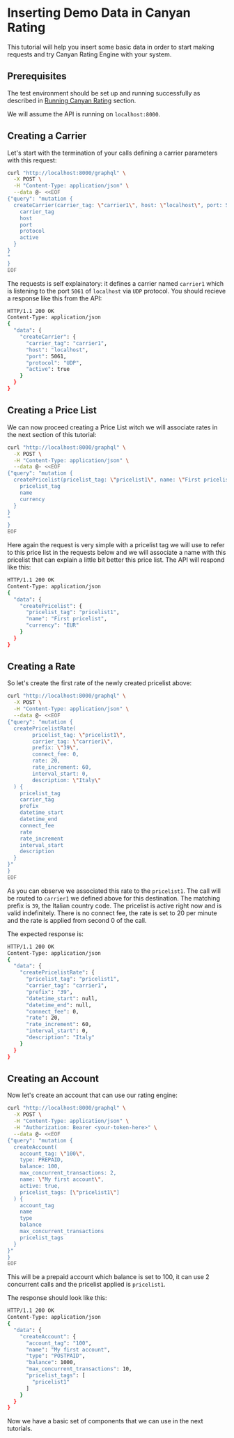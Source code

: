 # Inserting Demo Data in Canyan Rating

This tutorial will help you insert some basic data in order to start making requests and try 
Canyan Rating Engine with your system. 

## Prerequisites

The test environment should be set up and running successfully as described in 
[Running Canyan Rating](/running/) section.

We will assume the API is running on `localhost:8000`.

## Creating a Carrier

Let's start with the termination of your calls defining a carrier parameters with this request:
```bash
curl "http://localhost:8000/graphql" \
  -X POST \
  -H "Content-Type: application/json" \
  --data @- <<EOF
{"query": "mutation {
  createCarrier(carrier_tag: \"carrier1\", host: \"localhost\", port: 5061, protocol: UDP, active: true) {
    carrier_tag
    host
    port
    protocol
    active
  }
}
"
}
EOF
```
The requests is self explainatory: it defines a carrier named `carrier1` which is listening to the port `5061` of `localhost` via `UDP` protocol.
You should recieve a response like this from the API:
```bash
HTTP/1.1 200 OK
Content-Type: application/json
{
  "data": {
    "createCarrier": {
      "carrier_tag": "carrier1",
      "host": "localhost",
      "port": 5061,
      "protocol": "UDP",
      "active": true
    }
  }
}
```

## Creating a Price List

We can now proceed creating a Price List witch we will associate rates in the next section of this tutorial:

```bash
curl "http://localhost:8000/graphql" \
  -X POST \
  -H "Content-Type: application/json" \
  --data @- <<EOF
{"query": "mutation {
  createPricelist(pricelist_tag: \"pricelist1\", name: \"First pricelist\", currency: EUR) {
    pricelist_tag
    name
    currency
  }
}
"
}
EOF
```
Here again the request is very simple with a pricelist tag we will use to refer to this price list in the requests below and we will associate a name with this pricelist that can explain a little bit better this price list.
The API will respond like this:
```bash
HTTP/1.1 200 OK
Content-Type: application/json
{
  "data": {
    "createPricelist": {
      "pricelist_tag": "pricelist1",
      "name": "First pricelist",
      "currency": "EUR"
    }
  }
}
```

## Creating a Rate

So let's create the first rate of the newly created pricelist above:
```bash
curl "http://localhost:8000/graphql" \
  -X POST \
  -H "Content-Type: application/json" \
  --data @- <<EOF
{"query": "mutation {
  createPricelistRate(
        pricelist_tag: \"pricelist1\",
        carrier_tag: \"carrier1\",
        prefix: \"39\",
        connect_fee: 0,
        rate: 20,
        rate_increment: 60,
        interval_start: 0,
        description: \"Italy\"
  ) {
    pricelist_tag
    carrier_tag
    prefix
    datetime_start
    datetime_end
    connect_fee
    rate
    rate_increment
    interval_start
    description
  }
}"
}
EOF
```
As you can observe we associated this rate to the `pricelist1`. The call will be routed to `carrier1` we defined above for this destination. The matching prefix is `39`, the Italian country code.
The pricelist is active right now and is valid indefinitely.
There is no connect fee, the rate is set to 20 per minute and the rate is applied from second 0 of the call.

The expected response is:
```bash
HTTP/1.1 200 OK
Content-Type: application/json
{
  "data": {
    "createPricelistRate": {
      "pricelist_tag": "pricelist1",
      "carrier_tag": "carrier1",
      "prefix": "39",
      "datetime_start": null,
      "datetime_end": null,
      "connect_fee": 0,
      "rate": 20,
      "rate_increment": 60,
      "interval_start": 0,
      "description": "Italy"
    }
  }
}
```

## Creating an Account

Now let's create an account that can use our rating engine:

```bash
curl "http://localhost:8000/graphql" \
  -X POST \
  -H "Content-Type: application/json" \
  -H "Authorization: Bearer <your-token-here>" \
  --data @- <<EOF
{"query": "mutation {
  createAccount(
    account_tag: \"100\",
    type: PREPAID,
    balance: 100,
    max_concurrent_transactions: 2,
    name: \"My first account\",
    active: true,
    pricelist_tags: [\"pricelist1\"]
  ) {
    account_tag
    name
    type
    balance
    max_concurrent_transactions
    pricelist_tags
  }
}"
}
EOF
```
This will be a prepaid account which balance is set to 100, it can use 2 concurrent calls and the pricelist applied is `pricelist1`.

The response should look like this:
```bash
HTTP/1.1 200 OK
Content-Type: application/json
{
  "data": {
    "createAccount": {
      "account_tag": "100",
      "name": "My first account",
      "type": "POSTPAID",
      "balance": 1000,
      "max_concurrent_transactions": 10,
      "pricelist_tags": [
        "pricelist1"
      ]
    }
  }
}
```

Now we have a basic set of components that we can use in the next tutorials. 
